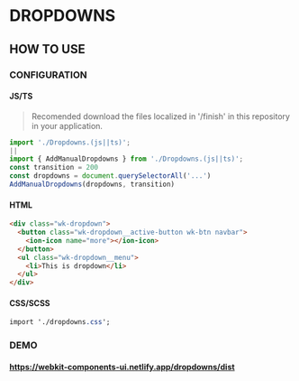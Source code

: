# DROPDOWNS

## HOW TO USE

### CONFIGURATION

#### JS/TS

> Recomended download the files localized in '/finish' in this repository in your application.

```javascript
import './Dropdowns.(js||ts)';
||
import { AddManualDropdowns } from './Dropdowns.(js||ts)';
const transition = 200
const dropdowns = document.querySelectorAll('...')
AddManualDropdowns(dropdowns, transition)
```

#### HTML

```html
<div class="wk-dropdown">
  <button class="wk-dropdown__active-button wk-btn navbar">
    <ion-icon name="more"></ion-icon>
  </button>
  <ul class="wk-dropdown__menu">
    <li>This is dropdown</li>
  </ul>
</div>
```
#### CSS/SCSS

```css
import './dropdowns.css';
```

### DEMO

#### <https://webkit-components-ui.netlify.app/dropdowns/dist>